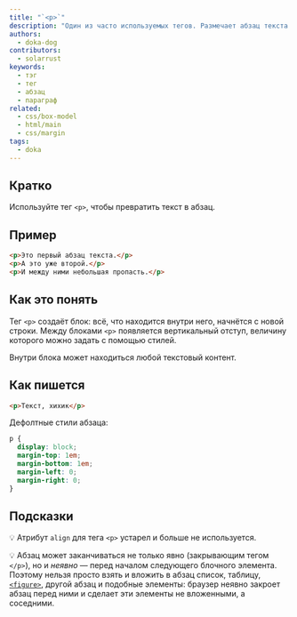 ```yaml
---
title: "`<p>`"
description: "Один из часто используемых тегов. Размечает абзац текста."
authors:
  - doka-dog
contributors:
  - solarrust
keywords:
  - тэг
  - тег
  - абзац
  - параграф
related:
  - css/box-model
  - html/main
  - css/margin
tags:
  - doka
---
```


## Кратко

Используйте тег `<p>`, чтобы превратить текст в абзац.

## Пример

```html
<p>Это первый абзац текста.</p>
<p>А это уже второй.</p>
<p>И между ними небольшая пропасть.</p>
```

## Как это понять

Тег `<p>` создаёт блок: всё, что находится внутри него, начнётся с новой строки. Между блоками `<p>` появляется вертикальный отступ, величину которого можно задать с помощью стилей.

Внутри блока может находиться любой текстовый контент.

## Как пишется

```html
<p>Текст, хихик</p>
```

Дефолтные стили абзаца:

```css
p {
  display: block;
  margin-top: 1em;
  margin-bottom: 1em;
  margin-left: 0;
  margin-right: 0;
}
```

## Подсказки

💡 Атрибут `align` для тега `<p>` устарел и больше не используется.

💡 Абзац может заканчиваться не только явно (закрывающим тегом `</p>`), но и _неявно_ — перед началом следующего блочного элемента. Поэтому нельзя просто взять и вложить в абзац список, таблицу, [`<figure>`](/html/figure-figcaption/), другой абзац и подобные элементы: браузер неявно закроет абзац перед ними и сделает эти элементы не вложенными, а соседними.
